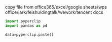 
copy file from office365/excel/google sheets/wps office/lark/feishu/dingtalk/wework/tencent docs


```python
import pyperclip
import pandas as pd

data=pyperclip.paste()


```
